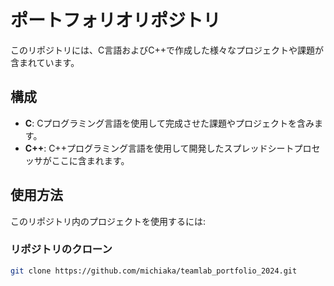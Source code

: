 # ポートフォリオリポジトリ

このリポジトリには、C言語およびC++で作成した様々なプロジェクトや課題が含まれています。

## 構成

- **C**: Cプログラミング言語を使用して完成させた課題やプロジェクトを含みます。
- **C++**: C++プログラミング言語を使用して開発したスプレッドシートプロセッサがここに含まれます。

## 使用方法

このリポジトリ内のプロジェクトを使用するには:

### リポジトリのクローン

```bash
git clone https://github.com/michiaka/teamlab_portfolio_2024.git